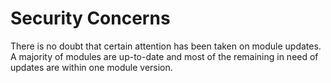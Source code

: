 # Security Concerns

There is no doubt that certain attention has been taken on module updates. A majority of modules are up-to-date and most of the remaining in need of updates are within one module version. 